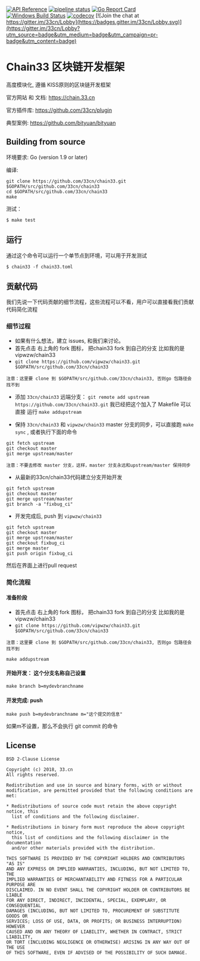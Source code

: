 [![API Reference](
https://camo.githubusercontent.com/915b7be44ada53c290eb157634330494ebe3e30a/68747470733a2f2f676f646f632e6f72672f6769746875622e636f6d2f676f6c616e672f6764646f3f7374617475732e737667
)](https://godoc.org/github.com/33cn/chain33)
[![pipeline status](https://api.travis-ci.org/33cn/chain33.svg?branch=master)](https://travis-ci.org/33cn/chain33/)
[![Go Report Card](https://goreportcard.com/badge/github.com/33cn/chain33)](https://goreportcard.com/report/github.com/33cn/chain33)
 [![Windows Build Status](https://ci.appveyor.com/api/projects/status/github/33cn/chain33?svg=true&branch=master&passingText=Windows%20-%20OK&failingText=Windows%20-%20failed&pendingText=Windows%20-%20pending)](https://ci.appveyor.com/project/33cn/chain33)
[![codecov](https://codecov.io/gh/33cn/chain33/branch/master/graph/badge.svg)](https://codecov.io/gh/33cn/chain33) [![Join the chat at https://gitter.im/33cn/Lobby](https://badges.gitter.im/33cn/Lobby.svg)](https://gitter.im/33cn/Lobby?utm_source=badge&utm_medium=badge&utm_campaign=pr-badge&utm_content=badge)

# Chain33 区块链开发框架

高度模块化, 遵循 KISS原则的区块链开发框架

官方网站 和 文档: https://chain.33.cn

官方插件库: https://github.com/33cn/plugin

典型案例: https://github.com/bityuan/bityuan

## Building from source

环境要求: Go (version 1.9 or later)

编译:

```shell
git clone https://github.com/33cn/chain33.git $GOPATH/src/github.com/33cn/chain33
cd $GOPATH/src/github.com/33cn/chain33
make
```

测试：

```shell
$ make test
```

## 运行

通过这个命令可以运行一个单节点到环境，可以用于开发测试

```shell
$ chain33 -f chain33.toml
```

## 贡献代码

我们先说一下代码贡献的细节流程，这些流程可以不看，用户可以直接看我们贡献代码简化流程

### 细节过程

* 如果有什么想法，建立 issues, 和我们来讨论。
* 首先点击 右上角的 fork 图标， 把chain33 fork 到自己的分支 比如我的是 vipwzw/chain33
* `git clone https://github.com/vipwzw/chain33.git $GOPATH/src/github.com/33cn/chain33`

```
注意：这里要 clone 到 $GOPATH/src/github.com/33cn/chain33, 否则go 包路径会找不到
```

* 添加 `33cn/chain33` 远端分支： `git remote add upstream https://github.com/33cn/chain33.git`  我已经把这个加入了 Makefile 可以直接 运行 `make addupstream` 

* 保持 `33cn/chain33` 和 `vipwzw/chain33` master 分支的同步，可以直接跑 `make sync` , 或者执行下面的命令

```
git fetch upstream
git checkout master
git merge upstream/master
```
```
注意：不要去修改 master 分支，这样，master 分支永远和upstream/master 保持同步
```

* 从最新的33cn/chain33代码建立分支开始开发

```
git fetch upstream
git checkout master
git merge upstream/master
git branch -a "fixbug_ci"
```

* 开发完成后, push 到 `vipwzw/chain33`

```
git fetch upstream
git checkout master
git merge upstream/master
git checkout fixbug_ci
git merge master
git push origin fixbug_ci
```

然后在界面上进行pull request

### 简化流程

#### 准备阶段

* 首先点击 右上角的 fork 图标， 把chain33 fork 到自己的分支 比如我的是 vipwzw/chain33
* `git clone https://github.com/vipwzw/chain33.git $GOPATH/src/github.com/33cn/chain33`

```
注意：这里要 clone 到 $GOPATH/src/github.com/33cn/chain33, 否则go 包路径会找不到
```

```
make addupstream
```

#### 开始开发： 这个分支名称自己设置

```
make branch b=mydevbranchname
```

#### 开发完成: push 

```
make push b=mydevbranchname m="这个提交的信息"
```

如果m不设置，那么不会执行 git commit 的命令

## License

```
BSD 2-Clause License

Copyright (c) 2018, 33.cn
All rights reserved.

Redistribution and use in source and binary forms, with or without
modification, are permitted provided that the following conditions are met:

* Redistributions of source code must retain the above copyright notice, this
  list of conditions and the following disclaimer.

* Redistributions in binary form must reproduce the above copyright notice,
  this list of conditions and the following disclaimer in the documentation
  and/or other materials provided with the distribution.

THIS SOFTWARE IS PROVIDED BY THE COPYRIGHT HOLDERS AND CONTRIBUTORS "AS IS"
AND ANY EXPRESS OR IMPLIED WARRANTIES, INCLUDING, BUT NOT LIMITED TO, THE
IMPLIED WARRANTIES OF MERCHANTABILITY AND FITNESS FOR A PARTICULAR PURPOSE ARE
DISCLAIMED. IN NO EVENT SHALL THE COPYRIGHT HOLDER OR CONTRIBUTORS BE LIABLE
FOR ANY DIRECT, INDIRECT, INCIDENTAL, SPECIAL, EXEMPLARY, OR CONSEQUENTIAL
DAMAGES (INCLUDING, BUT NOT LIMITED TO, PROCUREMENT OF SUBSTITUTE GOODS OR
SERVICES; LOSS OF USE, DATA, OR PROFITS; OR BUSINESS INTERRUPTION) HOWEVER
CAUSED AND ON ANY THEORY OF LIABILITY, WHETHER IN CONTRACT, STRICT LIABILITY,
OR TORT (INCLUDING NEGLIGENCE OR OTHERWISE) ARISING IN ANY WAY OUT OF THE USE
OF THIS SOFTWARE, EVEN IF ADVISED OF THE POSSIBILITY OF SUCH DAMAGE.
```
